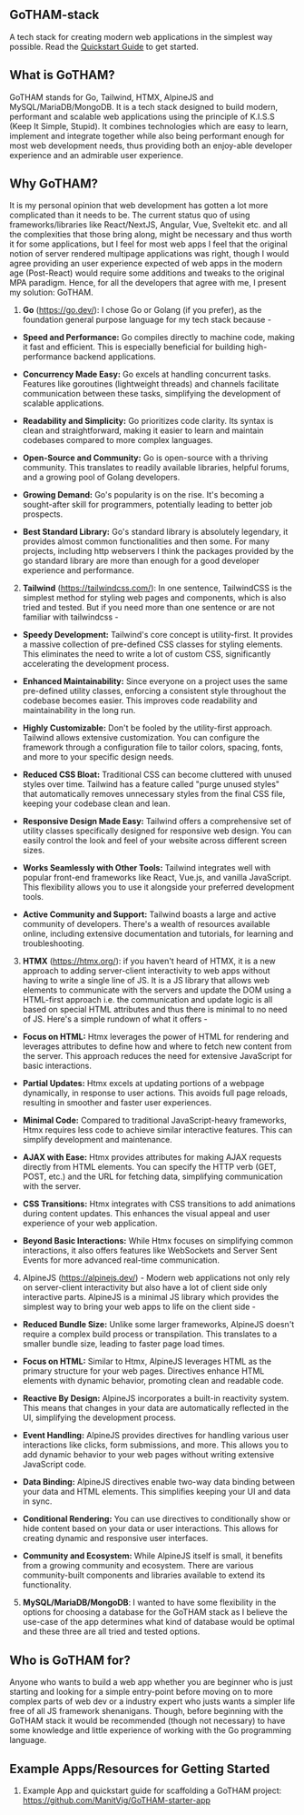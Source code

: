 ## GoTHAM-stack

A tech stack for creating modern web applications in the simplest way possible. Read the [Quickstart Guide](https://github.com/ManitVig/GoTHAM-starter-app) to get started.

## What is GoTHAM?

GoTHAM stands for Go, Tailwind, HTMX, AlpineJS and MySQL/MariaDB/MongoDB. It is a tech stack designed to build modern, performant and scalable web applications using the principle of K.I.S.S (Keep It Simple, Stupid). It combines technologies which are easy to learn, implement and integrate together while also being performant enough for most web development needs, thus providing both an enjoy-able developer experience and an admirable user experience.

## Why GoTHAM?

It is my personal opinion that web development has gotten a lot more complicated than it needs to be. The current status quo of using frameworks/libraries like React/NextJS, Angular, Vue, Sveltekit etc. and all the complexities that those bring along, might be necessary and thus worth it for some applications, but I feel for most web apps I feel that the original notion of server rendered multipage applications was right, though I would agree providing an user experience expected of web apps in the modern age (Post-React) would require some additions and tweaks to the original MPA paradigm. Hence, for all the developers that agree with me, I present my solution: GoTHAM.

1. **Go** (https://go.dev/): I chose Go or Golang (if you prefer),  as the foundation general purpose language for my tech stack because -


- **Speed and Performance:**  Go compiles directly to machine code, making it fast and efficient. This is especially beneficial for building high-performance backend applications.
    
-   **Concurrency Made Easy:** Go excels at handling concurrent tasks. Features like goroutines (lightweight threads) and channels facilitate communication between these tasks, simplifying the development of scalable applications.
    
-   **Readability and Simplicity:** Go prioritizes code clarity. Its syntax is clean and straightforward, making it easier to learn and maintain codebases compared to more complex languages.
    
-   **Open-Source and Community:** Go is open-source with a thriving community. This translates to readily available libraries, helpful forums, and a growing pool of Golang developers.
    
-   **Growing Demand:** Go's popularity is on the rise. It's becoming a sought-after skill for programmers, potentially leading to better job prospects.

- **Best Standard Library:** Go's standard library is absolutely legendary, it provides almost common functionalities and then some. For many projects, including http webservers I think the packages provided by the go standard library are more than enough for a good developer experience and performance.

2. **Tailwind** (https://tailwindcss.com/): In one sentence, TailwindCSS is the simplest method for styling web pages and components, which is also tried and tested. But if you need more than one sentence or are not familiar with tailwindcss -

- **Speedy Development:**   Tailwind's core concept is utility-first. It provides a massive collection of pre-defined CSS classes for styling elements. This eliminates the need to write a lot of custom CSS, significantly accelerating the development process.
    
-   **Enhanced Maintainability:** Since everyone on a project uses the same pre-defined utility classes, enforcing a consistent style throughout the codebase becomes easier. This improves code readability and maintainability in the long run.
    
-   **Highly Customizable:** Don't be fooled by the utility-first approach. Tailwind allows extensive customization. You can configure the framework through a configuration file to tailor colors, spacing, fonts, and more to your specific design needs.
    
-   **Reduced CSS Bloat:** Traditional CSS can become cluttered with unused styles over time. Tailwind has a feature called "purge unused styles" that automatically removes unnecessary styles from the final CSS file, keeping your codebase clean and lean.
    
-   **Responsive Design Made Easy:** Tailwind offers a comprehensive set of utility classes specifically designed for responsive web design. You can easily control the look and feel of your website across different screen sizes.
    
-   **Works Seamlessly with Other Tools:** Tailwind integrates well with popular front-end frameworks like React, Vue.js, and vanilla JavaScript. This flexibility allows you to use it alongside your preferred development tools.
    
-   **Active Community and Support:** Tailwind boasts a large and active community of developers. There's a wealth of resources available online, including extensive documentation and tutorials, for learning and troubleshooting.

3. **HTMX** (https://htmx.org/): if you haven't heard of HTMX, it is a new approach to adding server-client interactivity to web apps without having to write a single line of JS. It is a JS library that allows web elements to communicate with the servers and update the DOM using a HTML-first approach i.e. the communication and update logic is all based on special HTML attributes and thus there is minimal to no need of JS. Here's a simple rundown of what it offers - 


-  **Focus on HTML:** Htmx leverages the power of HTML for rendering and leverages attributes to define how and where to fetch new content from the server. This approach reduces the need for extensive JavaScript for basic interactions.
    
-   **Partial Updates:** Htmx excels at updating portions of a webpage dynamically, in response to user actions. This avoids full page reloads, resulting in smoother and faster user experiences.
    
-   **Minimal Code:** Compared to traditional JavaScript-heavy frameworks, Htmx requires less code to achieve similar interactive features. This can simplify development and maintenance.
    
-   **AJAX with Ease:** Htmx provides attributes for making AJAX requests directly from HTML elements. You can specify the HTTP verb (GET, POST, etc.) and the URL for fetching data, simplifying communication with the server.
    
-   **CSS Transitions:** Htmx integrates with CSS transitions to add animations during content updates. This enhances the visual appeal and user experience of your web application.
    
-   **Beyond Basic Interactions:** While Htmx focuses on simplifying common interactions, it also offers features like WebSockets and Server Sent Events for more advanced real-time communication.

4. AlpineJS (https://alpinejs.dev/) - Modern web applications not only rely on server-client interactivity but also have a lot of client  side only interactive parts. AlpineJS is a minimal JS library which provides the simplest way to bring your web apps to life on the client side - 

- **Reduced Bundle Size:** Unlike some larger frameworks, AlpineJS doesn't require a complex build process or transpilation. This translates to a smaller bundle size, leading to faster page load times.
    
-   **Focus on HTML:** Similar to Htmx, AlpineJS leverages HTML as the primary structure for your web pages. Directives enhance HTML elements with dynamic behavior, promoting clean and readable code.
    
-   **Reactive By Design:** AlpineJS incorporates a built-in reactivity system. This means that changes in your data are automatically reflected in the UI, simplifying the development process.
    
-   **Event Handling:** AlpineJS provides directives for handling various user interactions like clicks, form submissions, and more. This allows you to add dynamic behavior to your web pages without writing extensive JavaScript code.
    
-   **Data Binding:** AlpineJS directives enable two-way data binding between your data and HTML elements. This simplifies keeping your UI and data in sync.
    
-   **Conditional Rendering:** You can use directives to conditionally show or hide content based on your data or user interactions. This allows for creating dynamic and responsive user interfaces.
    
-   **Community and Ecosystem:** While AlpineJS itself is small, it benefits from a growing community and ecosystem. There are various community-built components and libraries available to extend its functionality.

5. **MySQL/MariaDB/MongoDB**: I wanted to have some flexibility in the options for choosing a database for the GoTHAM stack as I believe the use-case of the app determines what kind of database would be optimal and these three are all tried and tested options. 

## Who is GoTHAM for?

Anyone who wants to build a web app whether you are  beginner who is just starting and looking for a simple entry-point before moving on to more complex parts of web dev or a industry expert who justs wants a simpler life free of all JS framework shenanigans. Though, before beginning with the GoTHAM stack it would be recommended (though not necessary) to have some knowledge and little experience of working with the Go programming language.

## Example Apps/Resources for Getting Started

1. Example App and quickstart guide for scaffolding a GoTHAM project: https://github.com/ManitVig/GoTHAM-starter-app
